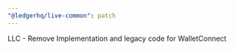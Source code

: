 ```yaml
---
"@ledgerhq/live-common": patch
---
```


LLC - Remove Implementation and legacy code for WalletConnect
